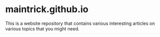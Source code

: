 # maintrick.github.io
This is a website repository that contains various interesting articles on various topics that you might need.
